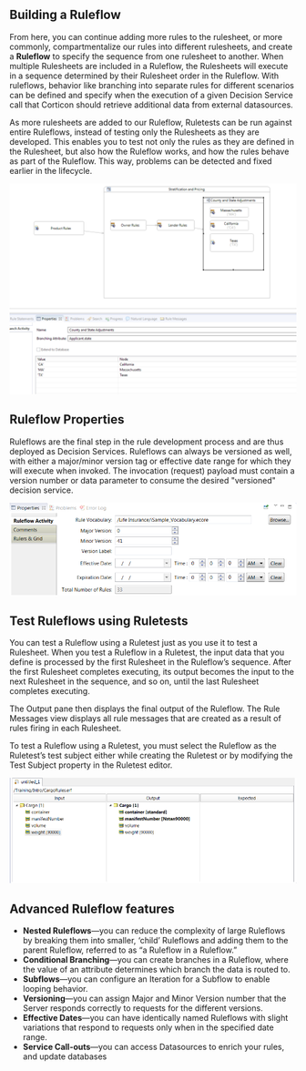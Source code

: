 ## Building a Ruleflow

From here, you can continue adding more rules to the rulesheet, or more commonly, compartmentalize our rules into different rulesheets, and create a **Ruleflow** to specify the sequence from one rulesheet to another. When multiple Rulesheets are included in a Ruleflow, the Rulesheets will execute in a sequence determined by their Rulesheet order in the Ruleflow. With ruleflows, behavior like branching into separate rules for different scenarios can be defined and specify when the execution of a given Decision Service call that Corticon should retrieve additional data from external datasources.


As more rulesheets are added to our Ruleflow, Ruletests can be run against entire Ruleflows, instead of testing only the Rulesheets as they are developed. This enables you to test not only the rules as they are defined in the Rulesheet, but also how the Ruleflow works, and how the rules behave as part of the Ruleflow. This way, problems can be detected and fixed earlier in the lifecycle.

![Alt text](../../assets/image%20(122).png)

## Ruleflow Properties

Ruleflows are the final step in the rule development process and are thus deployed as Decision Services. Ruleflows can always be versioned as well, with either a major/minor version tag or effective date range for which they will execute when invoked. The invocation (request) payload must contain a version number or data parameter to consume the desired "versioned" decision service.

![Alt text](../../assets/image%20(23).png)

## Test Ruleflows using Ruletests

You can test a Ruleflow using a Ruletest just as you use it to test a Rulesheet. When you test a Ruleflow in a Ruletest, the input data that you define is processed by the first Rulesheet in the Ruleflow’s sequence. After the first Rulesheet completes executing, its output becomes the input to the next Rulesheet in the sequence, and so on, until the last Rulesheet completes executing.&#x20;

The Output pane then displays the final output of the Ruleflow. The Rule Messages view displays all rule messages that are created as a result of rules firing in each Rulesheet.&#x20;

To test a Ruleflow using a Ruletest, you must select the Ruleflow as the Ruletest’s test subject either while creating the Ruletest or by modifying the Test Subject property in the Ruletest editor.

![Alt text](../../assets/image%20(91).png)

## Advanced Ruleflow features

* **Nested Ruleflows**—you can reduce the complexity of large Ruleflows by breaking them into smaller, ‘child’ Ruleflows and adding them to the parent Ruleflow, referred to as “a Ruleflow in a Ruleflow.”&#x20;
* **Conditional Branching**—you can create branches in a Ruleflow, where the value of an attribute determines which branch the data is routed to.&#x20;
* **Subflows**—you can configure an Iteration for a Subflow to enable looping behavior.&#x20;
* **Versioning**—you can assign Major and Minor Version number that the Server responds correctly to requests for the different versions.&#x20;
* **Effective Dates**—you can have identically named Ruleflows with slight variations that respond to requests only when in the specified date range.&#x20;
* **Service Call-outs**—you can access Datasources to enrich your rules, and update databases
